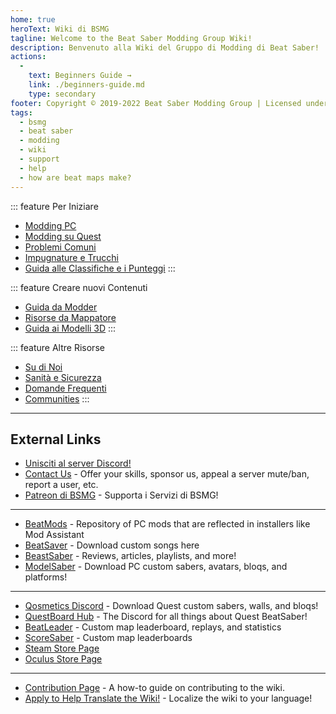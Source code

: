 ```yaml
---
home: true
heroText: Wiki di BSMG
tagline: Welcome to the Beat Saber Modding Group Wiki!
description: Benvenuto alla Wiki del Gruppo di Modding di Beat Saber!
actions:
  - 
    text: Beginners Guide →
    link: ./beginners-guide.md
    type: secondary
footer: Copyright © 2019-2022 Beat Saber Modding Group | Licensed under CC BY-NC-SA 4.0
tags:
  - bsmg
  - beat saber
  - modding
  - wiki
  - support
  - help
  - how are beat maps make?
---
```


<!-- markdownlint-disable MD041 -->
<!-- markdownlint-disable MD033 -->
<div class='features'>

::: feature Per Iniziare

* [Modding PC](./pc-modding.md)
* [Modding su Quest](./quest-modding.md)
* [Problemi Comuni](./support/)
* [Impugnature e Trucchi](./grips-and-tricks.md)
* [Guida alle Classifiche e i Punteggi](./ranking-guide.md)
:::

::: feature Creare nuovi Contenuti

* [Guida da Modder](/modding/)
* [Risorse da Mappatore](/mapping/)
* [Guida ai Modelli 3D](/models/)
:::

::: feature Altre Risorse

* [Su di Noi](/about/)
* [Sanità e Sicurezza](./health-and-safety.md)
* [Domande Frequenti](/faq/)
* [Communities](/communities/)
:::

</div>

---

<h2 class='noborder'>External Links</h2>
<!-- markdownlint-enable MD033 -->

* [Unisciti al server Discord!](https://discord.gg/beatsabermods)
* [Contact Us](https://bsmg.dev/contact) - Offer your skills, sponsor us, appeal a server mute/ban, report a user, etc.
* [Patreon di BSMG](https://www.patreon.com/beatsabermods) - Supporta i Servizi di BSMG!

---

* [BeatMods](https://beatmods.com) - Repository of PC mods that are reflected in installers like Mod Assistant
* [BeatSaver](https://beatsaver.com/) - Download custom songs here
* [BeastSaber](https://bsaber.com/) - Reviews, articles, playlists, and more!
* [ModelSaber](https://modelsaber.com/) - Download PC custom sabers, avatars, bloqs, and platforms!

---

* [Qosmetics Discord](https://discord.gg/qosmetics) - Download Quest custom sabers, walls, and bloqs!
* [QuestBoard Hub](https://discord.gg/d6DyW9v) - The Discord for all things about Quest BeatSaber!
* [BeatLeader](https://www.beatleader.xyz/) - Custom map leaderboard, replays, and statistics
* [ScoreSaber](https://scoresaber.com/) - Custom map leaderboards
* [Steam Store Page](https://store.steampowered.com/app/620980/Beat_Saber/)
* [Oculus Store Page](https://www.oculus.com/experiences/rift/1304877726278670/)

---

* [Contribution Page](https://docs.google.com/document/d/1r6IP6l3uo8rc__GxfLkpaToxheeXotdYaKEj3oWB2js/edit?usp=sharing) - A how-to guide on contributing to the wiki.
* [Apply to Help Translate the Wiki!](https://forms.gle/e3BqA3poMjESARe76) - Localize the wiki to your language!
